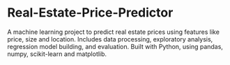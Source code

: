 # Real-Estate-Price-Predictor
A machine learning project to predict real estate prices using features like price, size and location. Includes data processing, exploratory analysis, regression model building, and evaluation. Built with Python, using pandas, numpy, scikit-learn and matplotlib.
